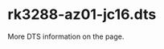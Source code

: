 # rk3288-az01-jc16.dts

More DTS information on the [](Linux-DTSs.md) page.

<code-block src="dts/rk3288-az01-jc16.dts" />
